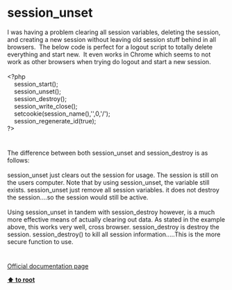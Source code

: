 # session_unset




<div class="phpcode"><span class="html">
I was having a problem clearing all session variables, deleting the session, and creating a new session without leaving old session stuff behind in all browsers.&#xA0; The below code is perfect for a logout script to totally delete everything and start new.&#xA0; It even works in Chrome which seems to not work as other browsers when trying do logout and start a new session.<br><br><span class="default">&lt;?php<br>&#xA0; &#xA0; session_start</span><span class="keyword">();<br>&#xA0; &#xA0; </span><span class="default">session_unset</span><span class="keyword">();<br>&#xA0; &#xA0; </span><span class="default">session_destroy</span><span class="keyword">();<br>&#xA0; &#xA0; </span><span class="default">session_write_close</span><span class="keyword">();<br>&#xA0; &#xA0; </span><span class="default">setcookie</span><span class="keyword">(</span><span class="default">session_name</span><span class="keyword">(),</span><span class="string">&apos;&apos;</span><span class="keyword">,</span><span class="default">0</span><span class="keyword">,</span><span class="string">&apos;/&apos;</span><span class="keyword">);<br>&#xA0; &#xA0; </span><span class="default">session_regenerate_id</span><span class="keyword">(</span><span class="default">true</span><span class="keyword">);<br></span><span class="default">?&gt;</span>
</span>
</div>
  

#


<div class="phpcode"><span class="html">
The difference between both session_unset and session_destroy is as follows:<br><br>session_unset just clears out the session for usage. The session is still on the users computer. Note that by using session_unset, the variable still exists. session_unset just remove all session variables. it does not destroy the session....so the session would still be active.<br><br>Using session_unset in tandem with session_destroy however, is a much more effective means of actually clearing out data. As stated in the example above, this works very well, cross browser. session_destroy is destroy the session. session_destroy() to kill all session information.....This is the more secure function to use.</span>
</div>
  

#

[Official documentation page](https://www.php.net/manual/en/function.session-unset.php)

**[⬆ to root](/)**